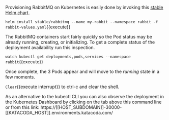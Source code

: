 Provisioning RabbitMQ on Kubernetes is easily done by invoking this [stable Helm chart](https://github.com/helm/charts/tree/master/stable/rabbitmq).

`helm install stable/rabbitmq --name my-rabbit --namespace rabbit -f rabbit-values.yaml`{{execute}}

The RabbitMQ containers start fairly quickly so the Pod status may be already running, creating, or initializing. To get a complete status of the deployment availability run this inspection.

`watch kubectl get deployments,pods,services --namespace rabbit`{{execute}}

Once complete, the 3 Pods appear and will move to the _running_ state in a few moments.

```Clear```{{execute interrupt}} to ctrl-c and clear the shell.

As an alternative to the kubectl CLI you can also observe the deployment in the Kubernetes Dashboard by clicking on the tab above this command line or from this link: https://[[HOST_SUBDOMAIN]]-30000-[[KATACODA_HOST]].environments.katacoda.com/

